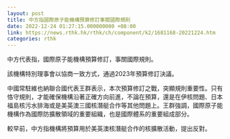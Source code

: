 ```yaml
---
layout: post
title: 中方指國際原子能機構預算修訂事關國際規則
date: 2022-12-24 01:27:15.000000000 +08:00
link: https://news.rthk.hk/rthk/ch/component/k2/1681168-20221224.htm
categories: rthk
---
```


中方代表指，國際原子能機構預算修訂，事關國際規則。

該機構特別理事會以協商一致方式，通過2023年預算修訂決議。

中國常駐維也納聯合國代表王群表示，本次預算修訂之戰，突顯規則重要性。只有恪守規則，才能確保機構沿著正確方向前進，不論在預算，還是在伊核問題、日本福島核污水排海或是美英澳三國核潛艇合作等其他問題上。王群強調，國際原子能機構作為國際防擴散領域的重要組織，也是國際體系的重要組成部分。

較早前，中方指機構將預算用於美英澳核潛艇合作的核擴散活動，提出反對。
